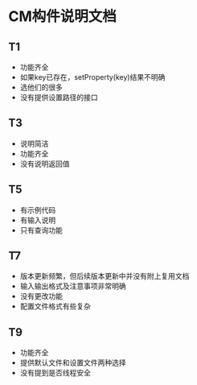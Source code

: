 CM构件说明文档
=============

## T1

* 功能齐全
* 如果key已存在，setProperty(key)结果不明确
* 选他们的很多
* 没有提供设置路径的接口

## T3

* 说明简洁
* 功能齐全
* 没有说明返回值

## T5

* 有示例代码
* 有输入说明
* 只有查询功能

## T7

* 版本更新频繁，但后续版本更新中并没有附上复用文档
* 输入输出格式及注意事项非常明确
* 没有更改功能
* 配置文件格式有些复杂

## T9

* 功能齐全
* 提供默认文件和设置文件两种选择
* 没有提到是否线程安全
